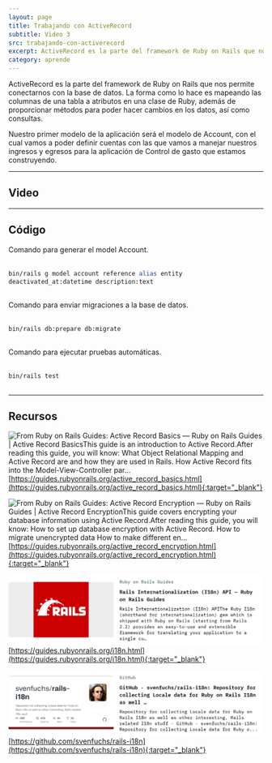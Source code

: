 ```yaml
---
layout: page
title: Trabajando con ActiveRecord
subtitle: Video 3
src: trabajando-con-activerecord
excerpt: ActiveRecord es la parte del framework de Ruby on Rails que nos permite conectarnos con la base de datos. La forma como lo hace es mapeando las columnas de una tabla a atributos en una clase de Ruby, además de proporcionar métodos para poder hacer cambios en los datos, así como consultas.
category: aprende
---
```


ActiveRecord es la parte del framework de Ruby on Rails que nos permite conectarnos con la base de datos. La forma como lo hace es mapeando las columnas de una tabla a atributos en una clase de Ruby, además de proporcionar métodos para poder hacer cambios en los datos, así como consultas.

Nuestro primer modelo de la aplicación será el modelo de Account, con el cual vamos a poder definir cuentas con las que vamos a manejar nuestros ingresos y egresos para la aplicación de Control de gasto que estamos construyendo.

---

## Video

---

## Código

Comando para generar el model Account.

<pre class="prism-code">
  <code>
bin/rails g model account reference <span style="color: #204a87">alias </span>entity deactivated_at:datetime description:text
  </code>
</pre>

Comando para enviar migraciones a la base de datos.

<pre class="prism-code">
  <code>
bin/rails db:prepare db:migrate
  </code>
</pre>


Comando para ejecutar pruebas automáticas.

<pre class="prism-code">
  <code>
bin/rails test
  </code>
</pre>

---

## Recursos

![From Ruby on Rails Guides: Active Record Basics — Ruby on Rails Guides | Active Record BasicsThis guide is an introduction to Active Record.After reading this guide, you will know: What Object Relational Mapping and Active Record are and how they are used in Rails. How Active Record fits into the Model-View-Controller par…](images/aprender/video3/2022-08-03-Ruby_on_Rails_Guides-Active_Record_Basics_—_Ruby_on.png)
[https://guides.rubyonrails.org/active_record_basics.html](https://guides.rubyonrails.org/active_record_basics.html){:target="_blank"}

![From Ruby on Rails Guides: Active Record Encryption — Ruby on Rails Guides | Active Record EncryptionThis guide covers encrypting your database information using Active Record.After reading this guide, you will know: How to set up database encryption with Active Record. How to migrate unencrypted data How to make different en…](images/aprender/video3/2022-08-03-Ruby_on_Rails_Guides-Active_Record_Encryption_—_Rub.png)
[https://guides.rubyonrails.org/active_record_encryption.html](https://guides.rubyonrails.org/active_record_encryption.html){:target="_blank"}

![From Ruby on Rails Guides: Rails Internationalization (I18n) API — Ruby on Rails Guides | Rails Internationalization (I18n) API The Ruby I18n (shorthand for internationalization) gem which is shipped with Ruby on Rails (starting from Rails 2.2) provides an easy-to-use and extensible framework for translating your application to a single cu…](images/aprender/video3/2022-08-03-Ruby_on_Rails_Guides-Rails_Internationalization_.png)
[https://guides.rubyonrails.org/i18n.html](https://guides.rubyonrails.org/i18n.html){:target="_blank"}

![From GitHub: GitHub - svenfuchs/rails-i18n: Repository for collecting Locale data for Ruby on Rails I18n as well … | Repository for collecting Locale data for Ruby on Rails I18n as well as other interesting, Rails related I18n stuff - GitHub - svenfuchs/rails-i18n: Repository for collecting Locale data for Ruby o...](images/aprender/video3/2022-08-03-GitHub-GitHub_-_svenfuchsrails-i18n.png)
[https://github.com/svenfuchs/rails-i18n](https://github.com/svenfuchs/rails-i18n){:target="_blank"}
